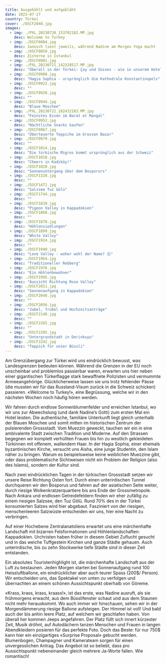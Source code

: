```yaml
---
title: Ausgehöhlt und aufgebläht
date: 2023-07-27
country: Türkei
cover: ./DSCF2048.jpg
images:
  - img: ./PXL_20230720_153702182.MP.jpg
    desc: Welcome to Turkey
  - img: ./DSCF0804.jpg
    desc: Janosch liest jeweils, während Nadine am Morgen Yoga macht
  - img: ./DSCF0859.jpg
    desc: Zisterne in Istanbul
  - img: ./DSCF0901.jpg
  - img: ./PXL_20230721_142328517.MP.jpg
    desc: "Überall in der Türkei: Çay und Süsses - wie in unserem Hotel"
  - img: ./DSCF0908.jpg
    desc: "Hagia Sophia - ursprünglich die Kathedrale Konstantinopels"
  - img: ./DSCF0922.jpg
    desc: ""
  - img: ./DSCF0928.jpg
    desc: ""
  - img: ./DSCF0944.jpg
    desc: "Blaue Moschee"
  - img: ./PXL_20230721_182432183.MP.jpg
    desc: "Feinstes Essen im Barat et Mangal"
  - img: ./DSCF0952.jpg
    desc: "Nächtliche Snacks kaufen"
  - img: ./DSCF0967.jpg
    desc: "Überteuerte Teppiche im Grossen Bazar"
  - img: ./DSCF0979.jpg
    desc: ""
  - img: ./DSCF1014.jpg
    desc: "Die türkische Migros kommt ursprünglich aus der Schweiz"
  - img: ./DSCF1018.jpg
    desc: "Cheers in Kadiköy!"
  - img: ./DSCF1020.jpg
    desc: "Sonnenuntergang über dem Bosporurs"
  - img: ./DSCF1328.jpg
    desc: ""
  - img: ./DSCF1471.jpg
    desc: "Salzsee Tuz Gölü"
  - img: ./DSCF1744.jpg
    desc: ""
  - img: ./DSCF1839.jpg
    desc: "Pigeon Valley in Kappadokien"
  - img: ./DSCF1868.jpg
    desc: ""
  - img: ./DSCF1878.jpg
    desc: "Höhlensiedlungen"
  - img: ./DSCF1899.jpg
    desc: "White Valley"
  - img: ./DSCF1924.jpg
    desc: ""
  - img: ./DSCF1940.jpg
    desc: "Love Valley - woher wohl der Name? 😉"
  - img: ./DSCF1964.jpg
    desc: "Traditioneller Rebberg"
  - img: ./DSCF1976.jpg
    desc: "Ein Höhlenbewohner"
  - img: ./DSCF1995.jpg
    desc: "Aussicht Richtung Rose Valley"
  - img: ./DSCF2011.jpg
    desc: "Sonnenaufgang in Kappadokien"
  - img: ./DSCF2048.jpg
    desc: ""
  - img: ./DSCF2056.jpg
    desc: "Jubel, Trubel und Hochzeitsanträge"
  - img: ./DSCF2146.jpg
    desc: ""
  - img: ./DSCF2265.jpg
    desc: ""
  - img: ./DSCF2205.jpg
    desc: "Untergrundstadt in Derinkuyu"
  - img: ./DSCF2242.jpg
    desc: "Teppich für unser Büssli"
---
```

Am Grenzübergang zur Türkei wird uns eindrücklich bewusst, was Landesgrenzen bedeuten können. Während die Grenzen in der EU noch unscheinbar und problemlos passierbar waren, erwarten uns hier neben einer gigantischen Türkeiflagge stark bewaffnete Polizisten und vermummte Armeeangehörige. Glücklicherweise lassen sie uns trotz fehlender Pässe (die mussten wir für das Russland-Visum zurück in die Schweiz schicken) passieren. «Welcome to Turkey!», eine Begrüssung, welche wir in den nächsten Wochen noch häufig hören werden.

Wir fahren durch endlose Sonnenblumenfelder und erreichen Istanbul, wo wir uns zur Abwechslung (und dank Nadine’s Gotti) zum ersten Mal ein Hotel leisten. Die authentische, familiäre Unterkunft liegt gleich unterhalb der Blauen Moschee und somit mitten im historischen Zentrum der pulsierenden Grossstadt. Vom Muezzin geweckt, tauchen wir ein in eine ambivalente Stadt zwischen Tradition und Moderne. Auf den Strassen begegnen wir komplett verhüllten Frauen bis hin zu westlich gekleideten Türkinnen mit offenem, wallendem Haar. In der Hagia Sophia, einer ehemals byzantinischen Kirche, versucht uns Aisha, eine junge Studentin, den Islam näher zu bringen. Warum es beispielsweise keine weiblichen Muezzine gibt, oder dass problematische Sichtweisen nicht ein Problem der Religion (also des Islams), sondern der Kultur sind.

Nach zwei eindrücklichen Tagen in der türkischen Grossstadt setzen wir unsere Reise Richtung Osten fort. Durch einen unterirdischen Tunnel durchqueren wir den Bosporus und fahren auf der asiatischen Seite weiter, durch riesige Wolkenkratzerquartiere bis ans Ende der Grossmetropole. Nach Ankara und endlosen Getreidefeldern finden wir eher zufällig zu einem riesigen Salzsee, den Tuz Gölü. Rund 70% des in der Türkei konsumierten Salzes wird hier abgebaut. Fasziniert von der riesigen, menschenleeren Salzwüste entscheiden wir uns, hier eine Nacht zu verbringen.

Auf einer Hochebene Zentralanatoliens erwartet uns eine märchenhafte Landschaft mit bizarren Felsformationen und Höhlenlandschaften: Kappadokien. Urchristen haben früher in diesem Gebiet Zuflucht gesucht und in das weiche Tuffgestein Kirchen und ganze Städte gehauen. Auch unterirdische, bis zu zehn Stockwerke tiefe Städte sind in dieser Zeit entstanden.

Ein absolutes Touristenhighlight ist, die märchenhafte Landschaft aus der Luft zu bestaunen. Jeden Morgen starten bei Sonnenaufgang rund 100 Heissluftballone, ein eindrücklicher aber auch teurer Spass (200$/ Person). Wir entscheiden uns, das Spektakel von unten zu verfolgen und übernachten an einem schönen Aussichtspunkt oberhalb von Göreme.

«Krass, krass, krass, kraass!», ist das erste, was Nadine ausruft, als sie frühmorgens erwacht, aus dem Büsslifenster schaut und aus dem Staunen nicht mehr herauskommt. Wo auch immer wir hinschauen, sehen wir in der Morgendämmerung riesige Ballone aufsteigen. Der Himmel ist voll! Und bald auch der bis anhin leere Platz, auf welchem wir geschlafen haben. Von überall her kommen Jeeps angefahren. Der Platz füllt sich innert kürzester Zeit, Musik dröhnt, auf Autodächern tanzen Menschen und Frauen in langen Abendkleidern posieren für das perfekte Foto. Doch das Beste: für nur 750$ kann hier ein einzigartiges «Surprise Proposal» gebucht werden. Blumenbogen, Champagner und Kamerateam sorgen für einen unvergesslichen Antrag. Das Angebot ist so beliebt, dass pro Aussichtspunkt nebeneinander gleich mehrere Ja-Worte fallen. Wie romantisch!
